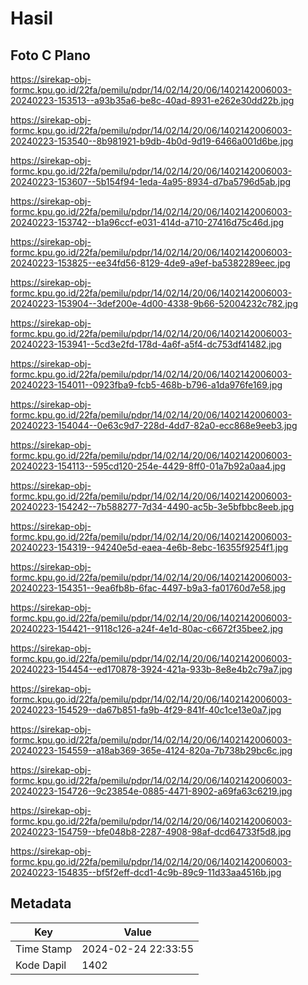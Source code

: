 # Hasil

## Foto C Plano

https://sirekap-obj-formc.kpu.go.id/22fa/pemilu/pdpr/14/02/14/20/06/1402142006003-20240223-153513--a93b35a6-be8c-40ad-8931-e262e30dd22b.jpg

https://sirekap-obj-formc.kpu.go.id/22fa/pemilu/pdpr/14/02/14/20/06/1402142006003-20240223-153540--8b981921-b9db-4b0d-9d19-6466a001d6be.jpg

https://sirekap-obj-formc.kpu.go.id/22fa/pemilu/pdpr/14/02/14/20/06/1402142006003-20240223-153607--5b154f94-1eda-4a95-8934-d7ba5796d5ab.jpg

https://sirekap-obj-formc.kpu.go.id/22fa/pemilu/pdpr/14/02/14/20/06/1402142006003-20240223-153742--b1a96ccf-e031-414d-a710-27416d75c46d.jpg

https://sirekap-obj-formc.kpu.go.id/22fa/pemilu/pdpr/14/02/14/20/06/1402142006003-20240223-153825--ee34fd56-8129-4de9-a9ef-ba5382289eec.jpg

https://sirekap-obj-formc.kpu.go.id/22fa/pemilu/pdpr/14/02/14/20/06/1402142006003-20240223-153904--3def200e-4d00-4338-9b66-52004232c782.jpg

https://sirekap-obj-formc.kpu.go.id/22fa/pemilu/pdpr/14/02/14/20/06/1402142006003-20240223-153941--5cd3e2fd-178d-4a6f-a5f4-dc753df41482.jpg

https://sirekap-obj-formc.kpu.go.id/22fa/pemilu/pdpr/14/02/14/20/06/1402142006003-20240223-154011--0923fba9-fcb5-468b-b796-a1da976fe169.jpg

https://sirekap-obj-formc.kpu.go.id/22fa/pemilu/pdpr/14/02/14/20/06/1402142006003-20240223-154044--0e63c9d7-228d-4dd7-82a0-ecc868e9eeb3.jpg

https://sirekap-obj-formc.kpu.go.id/22fa/pemilu/pdpr/14/02/14/20/06/1402142006003-20240223-154113--595cd120-254e-4429-8ff0-01a7b92a0aa4.jpg

https://sirekap-obj-formc.kpu.go.id/22fa/pemilu/pdpr/14/02/14/20/06/1402142006003-20240223-154242--7b588277-7d34-4490-ac5b-3e5bfbbc8eeb.jpg

https://sirekap-obj-formc.kpu.go.id/22fa/pemilu/pdpr/14/02/14/20/06/1402142006003-20240223-154319--94240e5d-eaea-4e6b-8ebc-16355f9254f1.jpg

https://sirekap-obj-formc.kpu.go.id/22fa/pemilu/pdpr/14/02/14/20/06/1402142006003-20240223-154351--9ea6fb8b-6fac-4497-b9a3-fa01760d7e58.jpg

https://sirekap-obj-formc.kpu.go.id/22fa/pemilu/pdpr/14/02/14/20/06/1402142006003-20240223-154421--9118c126-a24f-4e1d-80ac-c6672f35bee2.jpg

https://sirekap-obj-formc.kpu.go.id/22fa/pemilu/pdpr/14/02/14/20/06/1402142006003-20240223-154454--ed170878-3924-421a-933b-8e8e4b2c79a7.jpg

https://sirekap-obj-formc.kpu.go.id/22fa/pemilu/pdpr/14/02/14/20/06/1402142006003-20240223-154529--da67b851-fa9b-4f29-841f-40c1ce13e0a7.jpg

https://sirekap-obj-formc.kpu.go.id/22fa/pemilu/pdpr/14/02/14/20/06/1402142006003-20240223-154559--a18ab369-365e-4124-820a-7b738b29bc6c.jpg

https://sirekap-obj-formc.kpu.go.id/22fa/pemilu/pdpr/14/02/14/20/06/1402142006003-20240223-154726--9c23854e-0885-4471-8902-a69fa63c6219.jpg

https://sirekap-obj-formc.kpu.go.id/22fa/pemilu/pdpr/14/02/14/20/06/1402142006003-20240223-154759--bfe048b8-2287-4908-98af-dcd64733f5d8.jpg

https://sirekap-obj-formc.kpu.go.id/22fa/pemilu/pdpr/14/02/14/20/06/1402142006003-20240223-154835--bf5f2eff-dcd1-4c9b-89c9-11d33aa4516b.jpg


## Metadata

| Key        | Value               |
| ---------- | ------------------- |
| Time Stamp | 2024-02-24 22:33:55 |
| Kode Dapil | 1402                |



